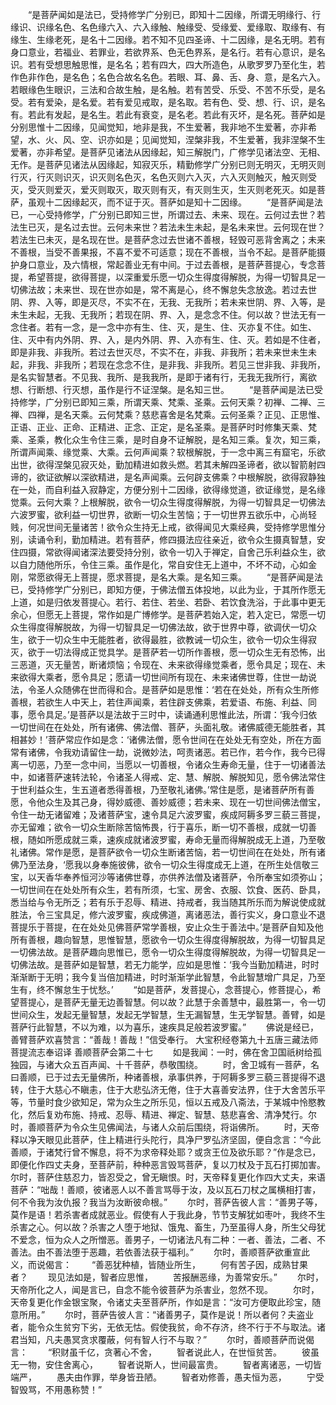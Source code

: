 <!-- { "loadSidebar": true } -->
　　“是菩萨闻如是法已，受持修学广分别已，即知十二因缘，所谓无明缘行、行缘识、识缘名色、名色缘六入、六入缘触、触缘受、受缘爱、爱缘取、取缘有、有缘生、生缘老死，是名十二因缘。若不知不见四圣谛、十二因缘，是名无明。若有身口意业，若福业、若罪业，若欲界系、色无色界系，是名行。若有心意识，是名识。若有受想思触思惟，是名名；若有四大，四大所造色，从歌罗罗乃至化生，若作色非作色，是名色；名色合故名名色。若眼、耳、鼻、舌、身、意，是名六入。若眼缘色生眼识，三法和合故生触，是名触。若有苦受、乐受、不苦不乐受，是名受。若有爱染，是名爱。若有爱见戒取，是名取。若有色、受、想、行、识，是名有。若此有发起，是名生。若此有衰变，是名老。若此有灭坏，是名死。菩萨如是分别思惟十二因缘，见闻觉知，地非是我，不生爱著，我非地不生爱著，亦非希望，水、火、风、空、识亦如是；见闻觉知，涅槃非我，不生爱著，我非涅槃不生爱著，亦非希望。是菩萨见诸法从因缘起，知三解脱门，广修学见诸法空、无相、无作。是菩萨见诸法从因缘起，知寂灭乐，精勤修学广分别已则无明灭，无明灭则行灭，行灭则识灭，识灭则名色灭，名色灭则六入灭，六入灭则触灭，触灭则受灭，受灭则爱灭，爱灭则取灭，取灭则有灭，有灭则生灭，生灭则老死灭。如是菩萨，虽观十二因缘起灭，而不证于灭。菩萨如是知十二因缘。
　　“是菩萨闻是法已，一心受持修学，广分别已即知三世，所谓过去、未来、现在。云何过去世？若法生已灭，是名过去世。云何未来世？若法未生未起，是名未来世。云何现在世？若法生已未灭，是名现在世。是菩萨念过去世诸不善根，轻毁可恶背舍离之；未来不善根，当受不善果报，不喜不爱不可适意；现在不善根，当令不起。是菩萨能摄护身口意业，及六情根，常起善业无有中间。于过去善根，是菩萨菩提心，专念菩提，希望菩提，欲得菩提，以深重爱乐愿一切众生得度得解脱，为得一切智具足一切佛法故；未来世、现在世亦如是，常不离是心，终不懈怠失念放逸。若过去世阴、界、入等，即是灭尽，不实不在，无我、无我所；若未来世阴、界、入等，是未生未起，无我、无我所；若现在阴、界、入，是念念不住。何以故？世法无有一念住者。若有一念，是一念中亦有生、住、灭，是生、住、灭亦复不住。如生、住、灭中有内外阴、界、入，是内外阴、界、入亦有生、住、灭。若如是不住者，即是非我、非我所。若过去世灭尽，不实不在，非我、非我所；若未来世未生未起，非我、非我所；若现在念念不住，是非我、非我所。若见三世非我、非我所，是名实智慧者。不见我、我所、是我我所，是即于诸有行，无我无我所行，离欲想、行断想、行灭想，虽作是行不证涅槃。是名知三世。
　　“是菩萨闻是法已受持修学，广分别已即知三乘，所谓天乘、梵乘、圣乘。云何天乘？初禅、二禅、三禅、四禅，是名天乘。云何梵乘？慈悲喜舍是名梵乘。云何圣乘？正见、正思惟、正语、正业、正命、正精进、正念、正定，是名圣乘。是菩萨时时修集天乘、梵乘、圣乘，教化众生令住三乘，是时自身不证解脱，是名知三乘。复次，知三乘，所谓声闻乘、缘觉乘、大乘。云何声闻乘？软根解脱，于一念中离三有窟宅，乐欲出世，欲得涅槃见寂灭处，勤加精进如救头燃。若其未解四圣谛者，欲以智箭射四谛的，欲证欲解以深欲精进，是名声闻乘。云何辟支佛乘？中根解脱，欲得寂静独在一处，而自利益入寂静定，方便分别十二因缘，欲得缘觉道，欲证缘觉，是名缘觉乘。云何大乘？上根解脱，欲令一切众生得度得解脱，为得一切智具足一切佛法六波罗蜜，欲利益一切世界，欲断一切众生苦恼；于一切世界五欲乐中，心尚轻贱，何况世间无量诸苦！欲令众生持无上戒，欲得闻见大乘经典，受持修学思惟分别，读诵令利，勤加精进。若有菩萨，修四摄法应往亲近，欲令众生摄真智慧，安住四摄，常欲得闻诸深法要受持分别，欲令一切入于禅定，自舍己乐利益众生，欲以自力随他所乐，令住三乘。虽作是化，常自安住无上道中，不坏不动，心如金刚，常愿欲得无上菩提，愿求菩提，是名大乘。是名知三乘。
　　“是菩萨闻是法已，受持修学广分别已，即知方便，于佛法僧五体投地，以此为业，于其所作愿无上道，如是归依发菩提心。若行、若住、若坐、若卧、若饮食洗浴，于此事中更无余心，但愿无上菩提，常作如是广博修学。是菩萨若始入定，若入定已，常愿一切众生得度得解脱故，为得一切智具足一切佛法故，欲于世界中尊，欲调伏一切众生，欲于一切众生中无能胜者，欲得最胜，欲教诫一切众生，欲令一切众生得寂灭，欲于一切法得成正觉具学。是菩萨若一切所作善根，愿一切众生无有恐怖，出三恶道，灭无量苦，断诸烦恼；令现在、未来欲得缘觉乘者，愿令具足；现在、未来欲得大乘者，愿令具足；愿请一切世间所有现在、未来诸佛世尊，住世一劫说法，令圣人众随佛在世而得和合。是菩萨如是思惟：‘若在在处处，所有众生所修善根，若欲生人中天上，若住声闻乘，若住辟支佛乘，若爱语、布施、利益、同事，愿令具足。’是菩萨以是法故于三时中，读诵通利思惟此法，所谓：‘我今归依一切世间在在处处，所有诸佛、佛法僧、菩萨，头面礼敬。诸佛威德无能胜者，其相甚妙！’菩萨常应作如是念：‘诸佛法僧，愿令世间在在处处无有空处，所在方面常有诸佛，令我劝请留住一劫，说微妙法，呵责诸恶。若已作，若今作，我今已得离一切恶，乃至一念中间，当愿以一切善根，令诸众生寿命无量，住于一切诸善法中，如诸菩萨速转法轮，令诸圣人得戒、定、慧、解脱、解脱知见，愿令佛法常住于世利益众生，生五道者悉得善根，乃至敬礼诸佛。’常住是愿，是诸菩萨所有善愿，令他众生及其己身，得妙威德、善妙威德；若未来、现在一切世间佛法僧宝，令住一劫无诸留难；及诸菩萨宝，速令具足六波罗蜜，疾成阿耨多罗三藐三菩提，亦无留难；欲令一切众生断除苦恼怖畏，行于喜乐，断一切不善根，成就一切善根，随如所愿成就三乘，速疾成就诸波罗蜜，寿命无量而得解脱成无上道，乃至敬礼诸佛。常作是愿，是菩萨欲令一切众生断诸苦恼，若一切世间在在处处，所有诸佛乃至法身，‘愿我以身奉施彼佛，欲令一切众生得度成无上道，在所生处信敬三宝，以天香华奉养恒河沙等诸佛世尊，亦供养法僧及诸菩萨，令所奉宝如须弥山；一切世间在在处处所有众生，若有所须，七宝、房舍、衣服、饮食、医药、卧具，悉当给与令无所乏；若有乐于忍辱、精进、持戒者，我当随其所乐而为解说使成就胜法，令三宝具足，修六波罗蜜，疾成佛道，离诸恶法，善行实义，身口意业不退菩提乐于菩提，在在处处见佛菩萨常学善根，安止众生于善法中。’是菩萨自知及他所有善根，趣向智慧，思惟智慧，愿欲令一切众生得度得解脱故，为得一切智具足一切佛法故。是菩萨趣向思惟已，愿令一切众生得度得解脱故，为得一切智具足一切佛法故。是菩萨如是智慧，若无力能学，应如是思惟：‘我今当勤加精进，时时渐渐断于无明；我今复当倍加精进，时时渐渐学此智慧，令此智慧增广具足，乃至生有，终不懈怠生于忧愁。’
　　“如是菩萨，发菩提心，念菩提心，修菩提心，希望菩提心，是菩萨无量无边善智慧。何以故？此慧于余善慧中，最胜第一，令一切世间众生，发起无量智慧，发起无学智慧，生无漏智慧，生无学智慧。善臂，如是菩萨行此智慧，不以为难，以为喜乐，速疾具足般若波罗蜜。”
　　佛说是经已，善臂菩萨欢喜赞言：“善哉！善哉！”信受奉行。
大宝积经卷第九十五唐三藏法师菩提流志奉诏译
善顺菩萨会第二十七
　　如是我闻：一时，佛在舍卫国祇树给孤独园，与诸大众五百声闻、十千菩萨，恭敬围绕。
　　时，舍卫城有一菩萨，名曰善顺，已于过去无量佛所，种诸善根，承事供养，于阿耨多罗三藐三菩提得不退转，住于大慈心不瞋恚，住于大悲弘济无倦，住于大喜善安法界，住于大舍苦乐平等，节量时食少欲知足，常为众生之所乐见，恒以五戒及八斋法，于某城中怜愍教化，然后复劝布施、持戒、忍辱、精进、禅定、智慧、慈悲喜舍、清净梵行。尔时，善顺菩萨为令众生见佛闻法，与诸人众前后围绕，将诣佛所。
　　时，天帝释以净天眼见此菩萨，住上精进行头陀行，具净尸罗弘济坚固，便自念言：“今此善顺，于诸梵行曾不懈息，将不为求帝释处耶？或贪王位及欲乐耶？”作是念已，即便化作四丈夫身，至菩萨前，种种恶言毁骂菩萨，复以刀杖及于瓦石打掷加害。尔时，菩萨住慈忍力，皆忍受之，曾无瞋恨。时，天帝释复更化作四大丈夫，来语菩萨：“咄哉！善顺，彼诸恶人以不善言骂辱于汝，及以瓦石刀杖之属横相打害，何不令我为汝仇报？我当为汝断彼命根。”
　　尔时，菩萨告彼人言：“善男子等，莫作是语！若杀害者成就恶业。假使有人于我此身，节节支解犹如枣叶，我终不生杀害之心。何以故？杀害之人堕于地狱、饿鬼、畜生，乃至虽得人身，所生父母犹不爱念，恒为众人之所憎恶。善男子，一切诸法凡有二种：一者、善法，二者、不善法。由不善法堕于恶趣，若依善法获于福利。”
　　尔时，善顺菩萨欲重宣此义，而说偈言：
　　“善恶犹种植，皆随业所生，
　　何有苦子因，成熟甘果者？
　　现见法如是，智者应思惟，
　　苦报酬恶缘，为善常安乐。”
　　尔时，天帝所化之人，闻是言已，自念不能令彼菩萨为杀害业，忽然不现。
　　尔时，天帝复更化作金银宝聚，令诸丈夫至菩萨所，作如是言：“汝可方便取此珍宝，随意所用。”
　　尔时，菩萨告彼人言：“诸善男子，莫作是说！所以者何？夫盗业者，能令众生贫穷下劣，无依无怙。假使我贫，命不存济，终不行于不与取法。诸君当知，凡夫愚冥贪求覆蔽，何有智人行不与取？”
　　尔时，善顺菩萨而说偈言：
　　“积财虽千亿，贪著心不舍，
　　智者说此人，在世恒贫苦。
　　彼虽无一物，安住舍离心，
　　智者说斯人，世间最富贵。
　　智者离诸恶，一切皆端严，
　　愚夫由作罪，举身皆丑陋。
　　智者劝修善，愚夫恒为恶，
　　宁受智毁骂，不用愚称赞！”
